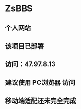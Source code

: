 # ZsBBS
## 个人网站 <br>

## 该项目已部署 <br>
## 访问：47.97.8.13 <br>
## 建议使用 PC浏览器 访问 <br>
## 移动端适配还未完全完成 <br>
